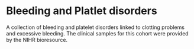 Bleeding and Platlet disorders
==============================

A collection of bleeding and platelet disorders linked to clotting problems and
excessive bleeding. The clinical samples for this cohort were provided by the
NIHR bioresource.
